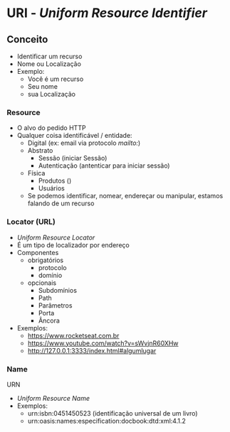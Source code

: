 # URI - *Uniform Resource Identifier*

## Conceito

- Identificar um recurso
- Nome ou Localização
- Exemplo:
  - Você é um recurso
  - Seu nome
  - sua Localização
  
### Resource

- O alvo do pedido HTTP
- Qualquer coisa identificável / entidade:
  - Digital (ex: email via protocolo *mailto:*)
  - Abstrato
    - Sessão (iniciar Sessão)
    - Autenticação (antenticar para iniciar sessão)
  - Física
    - Produtos ()
    - Usuários
  - Se podemos identificar, nomear, endereçar ou manipular, estamos falando de um recurso

### **Locator (URL)**
- *Uniform Resource Locator*
- É um tipo de localizador por endereço
- Componentes
  - obrigatórios
    - protocolo
    - domínio
  - opcionais
    - Subdomínios
    - Path
    - Parâmetros
    - Porta
    - Âncora
- Exemplos:
  - https://www.rocketseat.com.br
  - https://www.youtube.com/watch?v=sWvjnR60XHw
  - http://127.0.0.1:3333/index.html#algumlugar


### **Name**

URN

- *Uniform Resource Name*
- Exemplos:
  - urn:isbn:0451450523 (identificação universal de um livro)
  - urn:oasis:names:especification:docbook:dtd:xml:4.1.2

